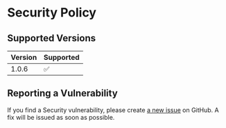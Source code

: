# Security Policy

## Supported Versions

| Version | Supported          |
| ------- | ------------------ |
| 1.0.6  | :white_check_mark: |

## Reporting a Vulnerability

If you find a Security vulnerability, please create [a new issue](https://github.com/TheAcharya/XLKit/issues) on GitHub. A fix will be issued as soon as possible.
